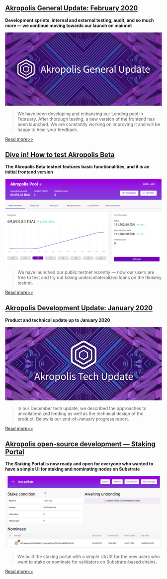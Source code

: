 ## [Akropolis General Update: February 2020](https://medium.com/akropolis/akropolis-general-update-february-2020-f436427bc730)

**Development sprints, internal and external testing, audit, and so much more — we continue moving towards our launch on mainnet**

<img src="/images/blog/tech6.png" alt="drawing" />

>We have been developing and enhancing our Lending pool in February. After thorough testing, a new version of the frontend has been launched. We are constantly working on improving it and will be happy to hear your feedback.

[Read more>>](https://medium.com/akropolis/akropolis-general-update-february-2020-f436427bc730)

## [Dive in! How to test Akropolis Beta](https://medium.com/akropolis/dive-in-how-to-test-akropolis-beta-3b7eb637634c)

**The Akropolis Beta testnet features basic functionalities, and it is an initial frontend version**

<img src="/images/blog/beta.png" alt="drawing" />

>We have launched our public testnet recently — now our users are free to test and try out taking undercollateralized loans on the Rinkeby testnet.

[Read more>>](https://medium.com/akropolis/dive-in-how-to-test-akropolis-beta-3b7eb637634c)

## [Akropolis Development Update: January 2020](https://medium.com/akropolis/akropolis-development-update-january-2020-3800418fac83)

**Product and technical update up to January 2020**

<img src="/images/blog/tech5.png" alt="drawing" />

>In our December tech update, we described the approaches to uncollateralized lending as well as the technical design of the product. Below is our end-of-January progress report.

[Read more>>](https://medium.com/akropolis/akropolis-development-update-january-2020-3800418fac83)

## [Akropolis open-source development — Staking Portal](https://medium.com/akropolis/akropolis-open-source-development-staking-portal-d3d7b43d85ac)

**The Staking Portal is now ready and open for everyone who wanted to have a simple UI for staking and nominating nodes on Substrate**

<img src="/images/blog/staking.png" alt="drawing" />

>We built the staking portal with a simple UI/UX for the new users who want to stake or nominate for validators on Substrate-based chains.

[Read more>>](https://medium.com/akropolis/akropolis-open-source-development-staking-portal-d3d7b43d85ac)
